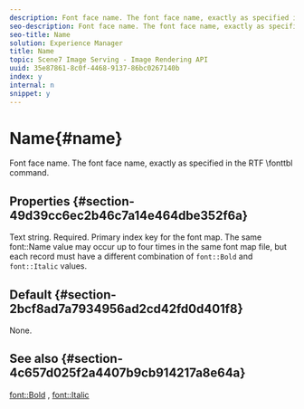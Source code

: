 ```yaml
---
description: Font face name. The font face name, exactly as specified in the RTF \fonttbl command.
seo-description: Font face name. The font face name, exactly as specified in the RTF \fonttbl command.
seo-title: Name
solution: Experience Manager
title: Name
topic: Scene7 Image Serving - Image Rendering API
uuid: 35e87861-8c0f-4468-9137-86bc0267140b
index: y
internal: n
snippet: y
---
```


# Name{#name}

Font face name. The font face name, exactly as specified in the RTF \fonttbl command.

## Properties {#section-49d39cc6ec2b46c7a14e464dbe352f6a}

Text string. Required. Primary index key for the font map. The same font::Name value may occur up to four times in the same font map file, but each record must have a different combination of `font::Bold` and `font::Italic` values.

## Default {#section-2bcf8ad7a7934956ad2cd42fd0d401f8}

None.

## See also {#section-4c657d025f2a4407b9cb914217a8e64a}

[font::Bold](r_bold_font.md#reference_F7B017EF67574A29ABFC3954AB64159C) , [font::Italic](r_italic_font.md#reference_DC04A532B34A41AF81B0B9644ACFAAD6) 
